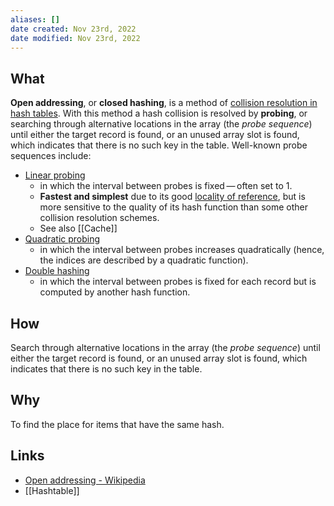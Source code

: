 ```yaml
---
aliases: []
date created: Nov 23rd, 2022
date modified: Nov 23rd, 2022
---
```


## What
**Open addressing**, or **closed hashing**, is a method of [collision resolution in hash tables](https://en.wikipedia.org/wiki/Hash_table#Collision_resolution "Hash table"). With this method a hash collision is resolved by **probing**, or searching through alternative locations in the array (the _probe sequence_) until either the target record is found, or an unused array slot is found, which indicates that there is no such key in the table. Well-known probe sequences include:
- [Linear probing](https://en.wikipedia.org/wiki/Linear_probing "Linear probing")
	- in which the interval between probes is fixed — often set to 1.
	- **Fastest and simplest** due to its good [locality of reference](https://en.wikipedia.org/wiki/Locality_of_reference "Locality of reference"), but is more sensitive to the quality of its hash function than some other collision resolution schemes.
	- See also [[Cache]]
- [Quadratic probing](https://en.wikipedia.org/wiki/Quadratic_probing "Quadratic probing")
	- in which the interval between probes increases quadratically (hence, the indices are described by a quadratic function).
- [Double hashing](https://en.wikipedia.org/wiki/Double_hashing "Double hashing")  
	- in which the interval between probes is fixed for each record but is computed by another hash function.

## How
Search through alternative locations in the array (the _probe sequence_) until either the target record is found, or an unused array slot is found, which indicates that there is no such key in the table.

## Why
To find the place for items that have the same hash.

## Links
- [Open addressing - Wikipedia](https://en.wikipedia.org/wiki/Open_addressing)
- [[Hashtable]]

